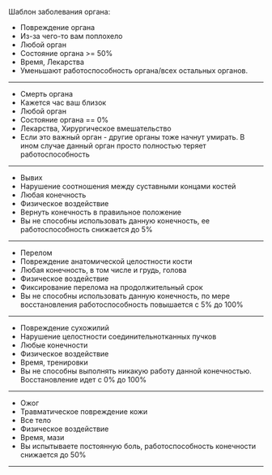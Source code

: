 Шаблон заболевания органа:
- Повреждение органа
- Из-за чего-то вам поплохело
- Любой орган
- Состояние органа >= 50% 
- Время, Лекарства
- Уменьшают работоспособность органа/всех остальных органов.

---

- Смерть органа
- Кажется час ваш близок
- Любой орган
- Состояние органа == 0%
- Лекарства, Хирургическое вмешательство
- Если это важный орган - другие органы тоже начнут умирать. В ином случае данный орган просто полностью теряет работоспособность

---

- Вывих
- Нарушение соотношения между суставными концами костей
- Любая конечность
- Физическое воздействие
- Вернуть конечность в правильное положение
- Вы не способны использовать данную конечность, ее работоспособность снижается до 5% 

---

- Перелом
- Повреждение анатомической целостности кости
- Любая конечность, в том числе и грудь, голова
- Физическое воздействие
- Фиксирование перелома на продолжительный срок
- Вы не способны использовать данную конечность, по мере восстановления работоспособность повышается с 5% до 100%

---

- Повреждение сухожилий
- Нарушение целостности соединительнотканных пучков
- Любые конечности
- Физическое воздействие
- Время, тренировки
- Вы не способны выполнять никакую работу данной конечностью. Восстановление идет с 0% до 100%


---

- Ожог
- Травматическое повреждение кожи
- Все тело
- Физическое воздействие
- Время, мази
- Вы испытываете постоянную боль, работоспособность конечности снижается до 50%

---
